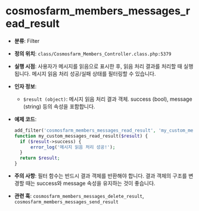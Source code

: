 # cosmosfarm_members_messages_read_result

- **분류**: Filter
- **정의 위치**: `class/Cosmosfarm_Members_Controller.class.php:5379`
- **실행 시점**: 사용자가 메시지를 읽음으로 표시한 후, 읽음 처리 결과를 처리할 때 실행됩니다. 메시지 읽음 처리 성공/실패 상태를 필터링할 수 있습니다.
- **인자 정보**:
  - `$result (object)`: 메시지 읽음 처리 결과 객체. success (bool), message (string) 등의 속성을 포함합니다.
- **예제 코드**:

  ```php
  add_filter('cosmosfarm_members_messages_read_result', 'my_custom_messages_read_result');
  function my_custom_messages_read_result($result) {
    if ($result->success) {
        error_log('메시지 읽음 처리 성공!');
    }
    return $result;
  }
  ```

- **주의 사항**: 필터 함수는 반드시 결과 객체를 반환해야 합니다. 결과 객체의 구조를 변경할 때는 success와 message 속성을 유지하는 것이 좋습니다.
- **관련 훅**: `cosmosfarm_members_messages_delete_result`, `cosmosfarm_members_messages_send_result`
